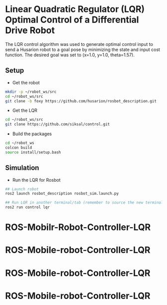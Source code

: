 # Linear Quadratic Regulator (LQR) Optimal Control of a Differential Drive Robot
The LQR control algorithm was used to generate optimal control input to send a Husarion robot to a goal pose by minimizing the state and input cost function. The desired goal was set to (x=1.0, y=1.0, theta=1.57).

## Setup
* Get the robot
```sh
mkdir -p ~/robot_ws/src
cd ~/robot_ws/src
git clone -b foxy https://github.com/husarion/rosbot_description.git
```

* Get the LQR
```sh
cd ~/robot_ws/src
git clone https://github.com/siksal/control.git
```

* Build the packages
```sh
cd ~/robot_ws
colcon build
source install/setup.bash
```

## Simulation
* Run the LQR for Rosbot
```sh
## Launch robot
ros2 launch rosbot_description rosbot_sim.launch.py

## Run LQR in another terminal/tab (remember to source the new terminal/tab)
ros2 run control lqr
```
# ROS-Mobilr-Robot-Controller-LQR
# ROS-Mobile-robot-Controller-LQR
# ROS-Mobile-robot-Controller-LQR
# ROS-Mobile-robot-Controller-LQR
